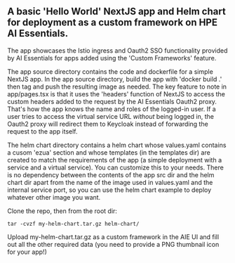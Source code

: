 ## A basic 'Hello World' NextJS app and Helm chart for deployment as a custom framework on HPE AI Essentials.
The app showcases the Istio ingress and Oauth2 SSO functionality provided by AI Essentials for apps added using the 'Custom Frameworks' feature.

The app source directory contains the code and dockerfile for a simple NextJS app. In the app source directory, build the app with 'docker build .' then tag and push the resulting image as needed. The key feature to note in app/pages.tsx is that it uses the 'headers' function of NextJS to access the custom headers added to the request by the AI Essentials Oauth2 proxy. That's how the app knows the name and roles of the logged-in user. If a user tries to access the virtual service URL _without_ being logged in, the Oauth2 proxy will redirect them to Keycloak instead of forwarding the request to the app itself.

The helm chart directory contains a helm chart whose values.yaml contains a cusom 'ezua' section and whose templates (in the templates dir) are created to match the requirements of the app (a simple deployment with a service and a virtual service). You can customize this to your needs. There is no dependency between the contents of the app src dir and the helm chart dir apart from the name of the image used in values.yaml and the internal service port, so you can use the helm chart example to deploy whatever other image you want.

Clone the repo, then from the root dir:
```
tar -cvzf my-helm-chart.tar.gz helm-chart/
```
Upload my-helm-chart.tar.gz as a custom framework in the AIE UI and fill out all the other required data (you need to provide a PNG thumbnail icon for your app!)
